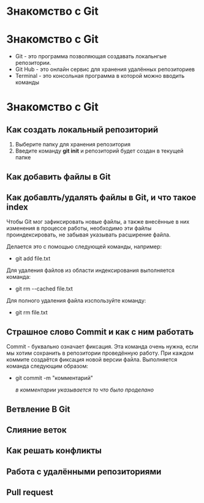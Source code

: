 # Знакомство с Git #
# Знакомство с Git #
+ Git - это программа позволяющая создавать локальнгые репозитории.
+ Git Hub - это онлайн сервис для хранения удалённых репозиториев
+ Terminal - это консольная программа в которой можно вводить команды

# Знакомство с Git #

## Как создать локальный репозиторий

1. Выберите папку для хранения репозитория
2. Введите команду **git init** и репозиторий будет создан в текущей папке

## Как добавить файлы в Git

## Как добавлть/удалять файлы в Git, и что такое index
Чтобы Git мог зафиксировать новые файлы, а также внесённые в них изменения в процессе работы, необходимо эти файлы проиндексировать, не забывая указывать расширение файла.

Делается это с помощью следующей команды, например:
+ git add file.txt

Для удаления файлов из области индексирования выполняется команда:
+ git rm --cached file.txt

Для полного удаления файла изспользуйте команду:

+ git rm file.txt

## Страшное слово Commit и как с ним работать
Commit - буквально означает фиксация. Эта команда очень нужна, если мы хотим сохранить в репозитории проведённую работу. При каждом коммите создаётся фиксация новой версии файла. Выполняется команда следующим образом:

+ git commit -m "комментарий"

    *в комментарии указывается то что было проделано*

## Ветвление В Git

## Слияние веток

## Как решать конфликты

## Работа с удалёнными репозиториями

## Pull request 